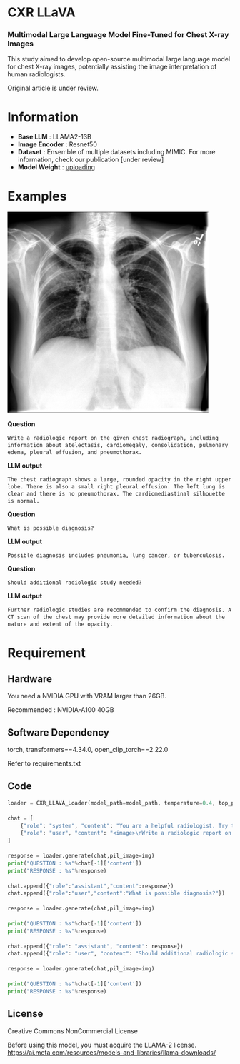 # CXR LLaVA
### Multimodal Large Language Model Fine-Tuned for Chest X-ray Images

This study aimed to develop open-source multimodal large language model for chest X-ray images, potentially assisting the image interpretation of human radiologists. 

Original article is under review.

# Information
* **Base LLM** : LLAMA2-13B
* **Image Encoder** : Resnet50
* **Dataset** : Ensemble of multiple datasets including MIMIC. For more information, check our publication [under review]
* **Model Weight** : [uploading](https://google.com)

# Examples
<img src="/IMG/img.jpg" width="450px" ></img><br/>

**Question**

    Write a radiologic report on the given chest radiograph, including information about atelectasis, cardiomegaly, consolidation, pulmonary edema, pleural effusion, and pneumothorax.

**LLM output**

    The chest radiograph shows a large, rounded opacity in the right upper lobe. There is also a small right pleural effusion. The left lung is clear and there is no pneumothorax. The cardiomediastinal silhouette is normal. 

**Question**

    What is possible diagnosis?

**LLM output**

    Possible diagnosis includes pneumonia, lung cancer, or tuberculosis. 

**Question**

    Should additional radiologic study needed?

**LLM output**

    Further radiologic studies are recommended to confirm the diagnosis. A CT scan of the chest may provide more detailed information about the nature and extent of the opacity. 


# Requirement
## Hardware
You need a NVIDIA GPU with VRAM larger than 26GB.

Recommended : NVIDIA-A100 40GB

## Software Dependency
torch, transformers==4.34.0, open_clip_torch==2.22.0

Refer to requirements.txt

## Code
```python
loader = CXR_LLAVA_Loader(model_path=model_path, temperature=0.4, top_p=0.8)

chat = [
    {"role": "system", "content": "You are a helpful radiologist. Try to interpret chest x ray image and answer to the question that user provides."},
    {"role": "user", "content": "<image>\nWrite a radiologic report on the given chest radiograph, including information about atelectasis, cardiomegaly, consolidation, pulmonary edema, pleural effusion, and pneumothorax.\n"}
]

response = loader.generate(chat,pil_image=img)
print("QUESTION : %s"%chat[-1]['content'])
print("RESPONSE : %s"%response)

chat.append({"role":"assistant","content":response})
chat.append({"role":"user","content":"What is possible diagnosis?"})

response = loader.generate(chat,pil_image=img)

print("QUESTION : %s"%chat[-1]['content'])
print("RESPONSE : %s"%response)

chat.append({"role": "assistant", "content": response})
chat.append({"role": "user", "content": "Should additional radiologic study needed?"})

response = loader.generate(chat,pil_image=img)

print("QUESTION : %s"%chat[-1]['content'])
print("RESPONSE : %s"%response)
```

## License
Creative Commons NonCommercial License

Before using this model, you must acquire the LLAMA-2 license.
https://ai.meta.com/resources/models-and-libraries/llama-downloads/


